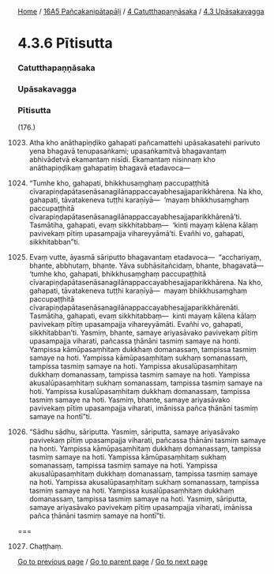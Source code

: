 
[Home](/) / [16A5 Pañcakanipātapāḷi](/tipitaka/16A5.md) / [4 Catutthapaṇṇāsaka](/tipitaka/16A5/4.md) / [4.3 Upāsakavagga](/tipitaka/16A5/4/4.3.md)

# 4.3.6 Pītisutta

### Catutthapaṇṇāsaka

### Upāsakavagga

### Pītisutta

(176.)

1023. Atha kho anāthapiṇḍiko gahapati pañcamattehi upāsakasatehi parivuto yena bhagavā tenupasaṅkami; upasaṅkamitvā bhagavantaṃ abhivādetvā ekamantaṃ nisīdi. Ekamantaṃ nisinnaṃ kho anāthapiṇḍikaṃ gahapatiṃ bhagavā etadavoca—

1024. “Tumhe kho, gahapati, bhikkhusaṃghaṃ paccupaṭṭhitā cīvarapiṇḍapātasenāsanagilānappaccayabhesajjaparikkhārena. Na kho, gahapati, tāvatakeneva tuṭṭhi karaṇīyā—  ‘mayaṃ bhikkhusaṃghaṃ paccupaṭṭhitā cīvarapiṇḍapātasenāsanagilānappaccayabhesajjaparikkhārenā’ti. Tasmātiha, gahapati, evaṃ sikkhitabbaṃ—  ‘kinti mayaṃ kālena kālaṃ pavivekaṃ pītiṃ upasampajja vihareyyāmā’ti. Evañhi vo, gahapati, sikkhitabban”ti.

1025. Evaṃ vutte, āyasmā sāriputto bhagavantaṃ etadavoca—  “acchariyaṃ, bhante, abbhutaṃ, bhante. Yāva subhāsitañcidaṃ, bhante, bhagavatā—  ‘tumhe kho, gahapati, bhikkhusaṃghaṃ paccupaṭṭhitā cīvarapiṇḍapātasenāsanagilānappaccayabhesajjaparikkhārena. Na kho, gahapati, tāvatakeneva tuṭṭhi karaṇīyā—  mayaṃ bhikkhusaṃghaṃ paccupaṭṭhitā cīvarapiṇḍapātasenāsanagilānappaccayabhesajjaparikkhārenāti. Tasmātiha, gahapati, evaṃ sikkhitabbaṃ—  kinti mayaṃ kālena kālaṃ pavivekaṃ pītiṃ upasampajja vihareyyāmāti. Evañhi vo, gahapati, sikkhitabban’ti. Yasmiṃ, bhante, samaye ariyasāvako pavivekaṃ pītiṃ upasampajja viharati, pañcassa ṭhānāni tasmiṃ samaye na honti. Yampissa kāmūpasaṃhitaṃ dukkhaṃ domanassaṃ, tampissa tasmiṃ samaye na hoti. Yampissa kāmūpasaṃhitaṃ sukhaṃ somanassaṃ, tampissa tasmiṃ samaye na hoti. Yampissa akusalūpasaṃhitaṃ dukkhaṃ domanassaṃ, tampissa tasmiṃ samaye na hoti. Yampissa akusalūpasaṃhitaṃ sukhaṃ somanassaṃ, tampissa tasmiṃ samaye na hoti. Yampissa kusalūpasaṃhitaṃ dukkhaṃ domanassaṃ, tampissa tasmiṃ samaye na hoti. Yasmiṃ, bhante, samaye ariyasāvako pavivekaṃ pītiṃ upasampajja viharati, imānissa pañca ṭhānāni tasmiṃ samaye na hontī”ti.

1026. “Sādhu sādhu, sāriputta. Yasmiṃ, sāriputta, samaye ariyasāvako pavivekaṃ pītiṃ upasampajja viharati, pañcassa ṭhānāni tasmiṃ samaye na honti. Yampissa kāmūpasaṃhitaṃ dukkhaṃ domanassaṃ, tampissa tasmiṃ samaye na hoti. Yampissa kāmūpasaṃhitaṃ sukhaṃ somanassaṃ, tampissa tasmiṃ samaye na hoti. Yampissa akusalūpasaṃhitaṃ dukkhaṃ domanassaṃ, tampissa tasmiṃ samaye na hoti. Yampissa akusalūpasaṃhitaṃ sukhaṃ somanassaṃ, tampissa tasmiṃ samaye na hoti. Yampissa kusalūpasaṃhitaṃ dukkhaṃ domanassaṃ, tampissa tasmiṃ samaye na hoti. Yasmiṃ, sāriputta, samaye ariyasāvako pavivekaṃ pītiṃ upasampajja viharati, imānissa pañca ṭhānāni tasmiṃ samaye na hontī”ti.

===

1027. Chaṭṭhaṃ.



[Go to previous page](/tipitaka/16A5/4/4.3/4.3.5.md) / [Go to parent page](/tipitaka/16A5/4/4.3.md) / [Go to next page](/tipitaka/16A5/4/4.3/4.3.7.md)


